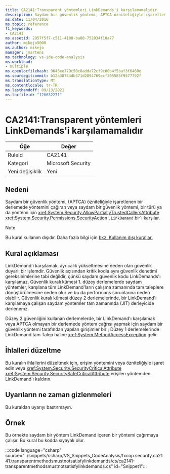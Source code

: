 ```yaml
---
title: CA2141:Transparent yöntemleri LinkDemands'i karşılamamalıdır
description: Saydam bir güvenlik yöntemi, APTCA özniteliğiyle işaretlenen bir derlemede yöntemini çağıran veya saydam bir güvenlik yöntemi, bir tür veya yöntem için LinkDemand'ı karşılar.
ms.date: 11/04/2016
ms.topic: reference
f1_keywords:
- CA2141
ms.assetid: 2957f5f7-c511-4180-ba80-752034f10a77
author: mikejo5000
ms.author: mikejo
manager: jmartens
ms.technology: vs-ide-code-analysis
ms.workload:
- multiple
ms.openlocfilehash: 9646ee779c50c8adda72cf9c00b4f5baf3f6460e
ms.sourcegitcommit: b12a38744db371d2894769ecf305585f9577792f
ms.translationtype: MT
ms.contentlocale: tr-TR
ms.lasthandoff: 09/13/2021
ms.locfileid: "126632271"
---
```

# <a name="ca2141transparent-methods-must-not-satisfy-linkdemands"></a>CA2141:Transparent yöntemleri LinkDemands'i karşılamamalıdır

|Öğe|Değer|
|-|-|
|RuleId|CA2141|
|Kategori|Microsoft.Security|
|Yeni değişiklik|Yeni|

## <a name="cause"></a>Nedeni
Saydam bir güvenlik yöntemi, (APTCA) özniteliğiyle işaretlenen bir derlemede yöntemini çağıran veya saydam bir güvenlik yöntemi, bir türü ya da yöntemi için <xref:System.Security.AllowPartiallyTrustedCallersAttribute> <xref:System.Security.Permissions.SecurityAction> `.LinkDemand` bir'i karşılar.

> [!NOTE]
> Bu kural kullanım dışıdır. Daha fazla bilgi için [bkz. Kullanım dışı kurallar.](fxcop-unported-deprecated-rules.md)

## <a name="rule-description"></a>Kural açıklaması
LinkDemand'i karşılamak, ayrıcalık yükseltmesine neden olan güvenlik duyarlı bir işlemdir. Güvenlik açısından kritik kodla aynı güvenlik denetimi gereksinimlerine tabi değildir, çünkü saydam güvenlik kodu LinkDemands'ı karşılamaz. Güvenlik kuralı kümesi 1. düzey derlemelerde saydam yöntemler, karşılana tüm LinkDemand'ların çalışma zamanında tam taleplere dönüştürülmesine neden olur ve bu da performans sorunlarına neden olabilir. Güvenlik kuralı kümesi düzey 2 derlemelerinde, bir LinkDemand'ı karşılamaya çalışan saydam yöntemler tam zamanında (JIT) derleyicide derlenemz.

Düzey 2 güvenliğini kullanan derlemelerde, bir LinkDemand'ı karşılamak veya APTCA olmayan bir derlemede yöntem çağrısı yapmak için saydam bir güvenlik yöntemi tarafından yapılan girişimler bir ; Düzey 1 derlemelerinde LinkDemand tam Talep haline <xref:System.MethodAccessException> gelir.

## <a name="how-to-fix-violations"></a>İhlalleri düzeltme
Bu kuralın ihlallerini düzeltmek için, erişim yöntemini veya özniteliğiyle işaret edin veya <xref:System.Security.SecurityCriticalAttribute> <xref:System.Security.SecuritySafeCriticalAttribute> erişilen yöntemden LinkDemand'ı kaldırın.

## <a name="when-to-suppress-warnings"></a>Uyarıların ne zaman gizlenmeleri
Bu kuraldan uyarıyı bastırmayın.

## <a name="example"></a>Örnek
Bu örnekte saydam bir yöntem LinkDemand içeren bir yöntemi çağırmaya çalışır. Bu kural bu kodda sıyayak olur.

:::code language="csharp" source="../snippets/csharp/VS_Snippets_CodeAnalysis/fxcop.security.ca2141.transparentmethodsmustnotsatisfylinkdemands/cs/ca2141-transparentmethodsmustnotsatisfylinkdemands.cs" id="Snippet1":::
